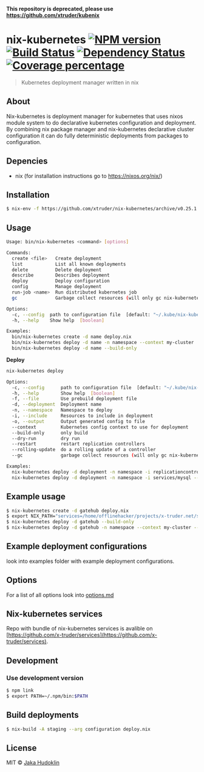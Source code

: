 **This repository is deprecated, please use https://github.com/xtruder/kubenix**

# nix-kubernetes [![NPM version][npm-image]][npm-url] [![Build Status][travis-image]][travis-url] [![Dependency Status][daviddm-image]][daviddm-url] [![Coverage percentage][coveralls-image]][coveralls-url]
> Kubernetes deployment manager written in nix

## About

Nix-kubernetes is deployment manager for kubernetes that uses nixos module
system to do declarative kubernetes configuration and deployment. By combining
nix package manager and nix-kubernetes declarative cluster configuration it can
do fully deterministic deployments from packages to configuration.

## Depencies

- nix (for installation instructions go to https://nixos.org/nix/)

## Installation

```sh
$ nix-env -f https://github.com/xtruder/nix-kubernetes/archive/v0.25.1.tar.gz -iA package
```

## Usage

```bash
Usage: bin/nix-kubernetes <command> [options]

Commands:
  create <file>   Create deployment
  list            List all known deployments
  delete          Delete deployment
  describe        Describes deployment
  deploy          Deploy configuration
  config          Manage deployment
  run-job <name>  Run distributed kubernetes job
  gc              Garbage collect resources (will only gc nix-kubernetes resources)

Options:
  -c, --config  path to configuration file  [default: "~/.kube/nix-kubernetes.json"]
  -h, --help    Show help  [boolean]

Examples:
  bin/nix-kubernetes create -d name deploy.nix                         create deployment
  bin/nix-kubernetes deploy -d name -n namespace --context my-cluster  deploy resources
  bin/nix-kubernetes deploy -d name --build-only                       only build
```

**Deploy**

```bash
nix-kubernetes deploy

Options:
  -c, --config      path to configuration file  [default: "~/.kube/nix-kubernetes.json"]
  -h, --help        Show help  [boolean]
  -f, --file        Use prebuild deployment file
  -d, --deployment  Deployment name
  -n, --namespace   Namespace to deploy
  -i, --include     Resources to include in deployment
  -o, --output      Output generated config to file
  --context         Kubernetes config context to use for deployment
  --build-only      only build
  --dry-run         dry run
  --restart         restart replication controllers
  --rolling-update  do a rolling update of a controller
  --gc              garbage collect resources (will only gc nix-kubernetes resources)

Examples:
  nix-kubernetes deploy -d deployment -n namespace -i replicationcontrollers/gitlab --gc --context my-cluster
  nix-kubernetes deploy -d deployment -n namespace -i services/mysql --dry-run
```

## Example usage

```sh
$ nix-kubernetes create -d gatehub deploy.nix
$ export NIX_PATH="services=/home/offlinehacker/projects/x-truder.net/services:$NIX_PATH"
$ nix-kubernetes deploy -d gatehub --build-only
$ nix-kubernetes deploy -d gatehub -n namespace --context my-cluster --gc
```

## Example deployment configurations

look into examples folder with example deployment configurations. 

## Options

For a list of all options look into [options.md](options.md)

## Nix-kubernetes services

Repo with bundle of nix-kubernetes
services is avalible on [https://github.com/x-truder/services](https://github.com/x-truder/services).

## Development

### Use development version

```sh
$ npm link
$ export PATH=~/.npm/bin:$PATH
```

## Build deployments

```sh
$ nix-build -A staging --arg configuration deploy.nix
```

## License

MIT © [Jaka Hudoklin](https://x-truder.net)


[npm-image]: https://badge.fury.io/js/nix-kubernetes.svg
[npm-url]: https://npmjs.org/package/nix-kubernetes
[travis-image]: https://travis-ci.org/x-truder/nix-kubernetes.svg?branch=master
[travis-url]: https://travis-ci.org/x-truder/nix-kubernetes
[daviddm-image]: https://david-dm.org/x-truder/nix-kubernetes.svg?theme=shields.io
[daviddm-url]: https://david-dm.org/x-truder/nix-kubernetes
[coveralls-image]: https://coveralls.io/repos/x-truder/nix-kubernetes/badge.svg
[coveralls-url]: https://coveralls.io/r/x-truder/nix-kubernetes
